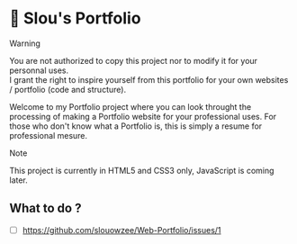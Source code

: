 # 📂 Slou's Portfolio

> [!WARNING]
> You are not authorized to copy this project nor to modify it for your personnal uses.\
> I grant the right to inspire yourself from this portfolio for your own websites / portfolio (code and structure).

Welcome to my Portfolio project where you can look throught the processing of making a Portfolio website for your professional uses. 
For those who don't know what a Portfolio is, this is simply a resume for professional mesure.

> [!NOTE]
> This project is currently in HTML5 and CSS3 only, JavaScript is coming later.

## What to do ?
- [ ] https://github.com/slouowzee/Web-Portfolio/issues/1
